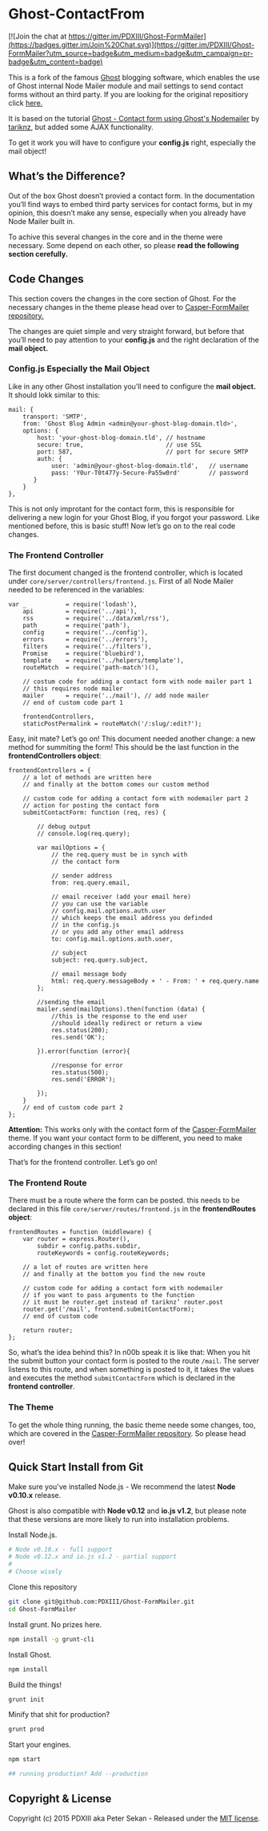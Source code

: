 # Ghost-ContactFrom

[![Join the chat at https://gitter.im/PDXIII/Ghost-FormMailer](https://badges.gitter.im/Join%20Chat.svg)](https://gitter.im/PDXIII/Ghost-FormMailer?utm_source=badge&utm_medium=badge&utm_campaign=pr-badge&utm_content=badge)

This is a fork of the famous [Ghost](https://ghost.org) blogging software, which enables the use of Ghost internal Node Mailer module and mail settings to send contact forms without an third party. If you are looking for the original repositiory click [here.](http://github.com/TryGhost/Ghost/)

It is based on the tutorial [Ghost - Contact form using Ghost's Nodemailer](http://tarikk.com/ghost-blog-contact-form-using-ghosts-nodemailer/) by [tariknz](https://github.com/tariknz), but added some AJAX functionality.

To get it work you will have to configure your __config.js__ right, especially the mail object!

## What’s the Difference?

Out of the box Ghost doesn’t provied a contact form. In the documentation you’ll find ways to embed third party services for contact forms, but in my opinion, this doesn’t make any sense, especially when you already have Node Mailer built in.

To achive this several changes in the core and in the theme were necessary. Some depend on each other, so please **read the following section cerefully.**

## Code Changes

This section covers the changes in the core section of Ghost. For the necessary changes in the theme please head over to [Casper-FormMailer repository.](https://github.com/PDXIII/Casper-FormMailer)

The changes are quiet simple and very straight forward, but before that you’ll need to pay attention to your **config.js** and the right declaration of the **mail object.**

### Config.js Especially the Mail Object

Like in any other Ghost installation you’ll need to configure the **mail object.** It should lokk similar to this:

    mail: {
        transport: 'SMTP',
        from: 'Ghost Blog Admin <admin@your-ghost-blog-domain.tld>',
        options: {
            host: 'your-ghost-blog-domain.tld', // hostname
            secure: true,                       // use SSL
            port: 587,                          // port for secure SMTP
            auth: {
                user: 'admin@your-ghost-blog-domain.tld',   // username
                pass: 'Y0ur-T0t477y-5ecure-Pa55w0rd'        // password
           }
        }
    },

This is not only improtant for the contact form, this is responsible for delivering a new login for your Ghost Blog, if you forgot your password. Like mentioned before, this is basic stuff! Now let’s go on to the real code changes.

### The Frontend Controller

The first document changed is the frontend controller, which is located under `core/server/controllers/frontend.js`. First of all Node Mailer needed to be referenced in the variables:

    var _           = require('lodash'),
        api         = require('../api'),
        rss         = require('../data/xml/rss'),
        path        = require('path'),
        config      = require('../config'),
        errors      = require('../errors'),
        filters     = require('../filters'),
        Promise     = require('bluebird'),
        template    = require('../helpers/template'),
        routeMatch  = require('path-match')(),
    
        // costum code for adding a contact form with node mailer part 1
        // this requires node mailer
        mailer      = require('../mail'), // add node mailer
        // end of custom code part 1
    
        frontendControllers,
        staticPostPermalink = routeMatch('/:slug/:edit?');

Easy, init mate? Let’s go on! This document needed another change: a new method for summiting the form! This should be the last function in the **frontendControllers object**:

    frontendControllers = {
        // a lot of methods are written here
        // and finally at the bottom comes our custom method
    
        // custom code for adding a contact form with nodemailer part 2
        // action for posting the contact form
        submitContactForm: function (req, res) {
    
            // debug output
            // console.log(req.query);
    
            var mailOptions = {
                // the req.query must be in synch with
                // the contact form
    
                // sender address
                from: req.query.email,
    
                // email receiver (add your email here)
                // you can use the variable
                // config.mail.options.auth.user
                // which keeps the email address you definded
                // in the config.js
                // or you add any other email address
                to: config.mail.options.auth.user,
    
                // subject
                subject: req.query.subject,
    
                // email message body
                html: req.query.messageBody + ' - From: ' + req.query.name
            };
    
            //sending the email
            mailer.send(mailOptions).then(function (data) {
                //this is the response to the end user
                //should ideally redirect or return a view
                res.status(200);
                res.send('OK');
    
            }).error(function (error){
    
                //response for error
                res.status(500);
                res.send('ERROR');
    
            });
        }
        // end of custom code part 2
    };

**Attention:** This works only with the contact form of the [Casper-FormMailer](https://github.com/PDXIII/Casper-FormMailer) theme. If you want your contact form to be different, you need to make according changes in this section!

That’s for the frontend controller. Let’s go on!

### The Frontend Route

There must be a route where the form can be posted. this needs to be declared in this file `core/server/routes/frontend.js` in the **frontendRoutes object**:

    frontendRoutes = function (middleware) {
        var router = express.Router(),
            subdir = config.paths.subdir,
            routeKeywords = config.routeKeywords;
    
        // a lot of routes are written here
        // and finally at the bottom you find the new route
    
        // custom code for adding a contact form with nodemailer
        // if you want to pass arguments to the function
        // it must be router.get instead of tariknz’ router.post
        router.get('/mail', frontend.submitContactForm);
        // end of custom code
    
        return router;
    };

So, what’s the idea behind this? In n00b speak it is like that: When you hit the submit button your contact form is posted to the route `/mail`. The server listens to this route, and when something is posted to it, it takes the values and executes the method `submitContactForm` which is declared in the **frontend controller**.

### The Theme

To get the whole thing running, the basic theme neede some changes, too, which are covered in the [Casper-FormMailer repository](https://github.com/PDXIII/Casper-FormMailer). So please head over!

## Quick Start Install from Git

Make sure you've installed Node.js - We recommend the latest **Node v0.10.x** release.

Ghost is also compatible with **Node v0.12** and **io.js v1.2**, but please note that these versions are more likely to run into installation problems.

Install Node.js.

```bash
# Node v0.10.x - full support
# Node v0.12.x and io.js v1.2 - partial support
#
# Choose wisely
```

Clone this repository

```bash
git clone git@github.com:PDXIII/Ghost-FormMailer.git
cd Ghost-FormMailer
```

Install grunt. No prizes here.

```bash
npm install -g grunt-cli
```

Install Ghost.

```bash
npm install
```

Build the things!

```bash
grunt init
```

Minify that shit for production?

```bash
grunt prod
```

Start your engines.

```bash
npm start

## running production? Add --production
```


## Copyright & License

Copyright (c) 2015 PDXIII aka Peter Sekan - Released under the [MIT license](LICENSE).
